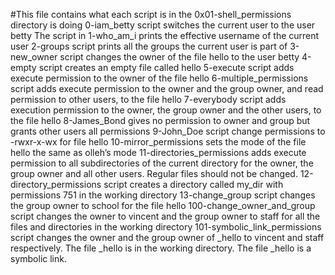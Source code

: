 #This file contains what each script is in the 0x01-shell_permissions directory is doing
0-iam_betty script switches the current user to the user betty 
The script in 1-who_am_i prints the effective username of the current user
2-groups script prints all the groups the current user is part of
3-new_owner script changes the owner of the file hello to the user betty
4-empty script creates an empty file called hello
5-execute script adds execute permission to the owner of the file hello
6-multiple_permissions script adds execute permission to the owner and the group owner, and read permission to other users, to the file hello
7-everybody script adds execution permission to the owner, the group owner and the other users, to the file hello
8-James_Bond gives no permission to owner and group but grants other users all permissions
9-John_Doe script change permissions to -rwxr-x-wx for file hello
10-mirror_permissions sets the mode of the file hello the same as olleh’s mode
11-directories_permissions adds execute permission to all subdirectories of the current directory for the owner, the group owner and all other users. Regular files should not be changed.
12-directory_permissions script creates a directory called my_dir with permissions 751 in the working directory
13-change_group script changes the group owner to school for the file hello
100-change_owner_and_group script changes the owner to vincent and the group owner to staff for all the files and directories in the working directory
101-symbolic_link_permissions script changes the owner and the group owner of _hello to vincent and staff respectively. The file _hello is in the working directory. The file _hello is a symbolic link.

